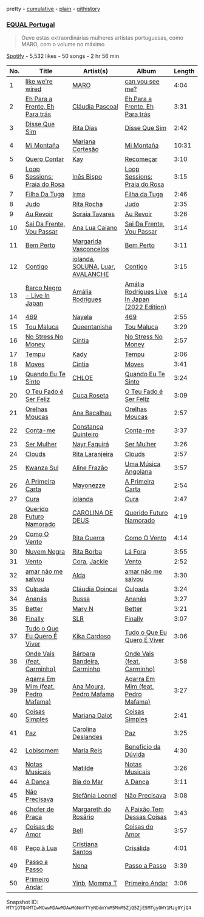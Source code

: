 pretty - [cumulative](/playlists/cumulative/37i9dQZF1DXa3XvSefBFmb.md) - [plain](/playlists/plain/37i9dQZF1DXa3XvSefBFmb) - [githistory](https://github.githistory.xyz/mackorone/spotify-playlist-archive/blob/main/playlists/plain/37i9dQZF1DXa3XvSefBFmb)

### [EQUAL Portugal](https://open.spotify.com/playlist/37i9dQZF1DXa3XvSefBFmb)

> Ouve estas extraordinárias mulheres artistas portuguesas, como MARO, com o volume no máximo

[Spotify](https://open.spotify.com/user/spotify) - 5,532 likes - 50 songs - 2 hr 56 min

| No. | Title | Artist(s) | Album | Length |
|---|---|---|---|---|
| 1 | [like we're wired](https://open.spotify.com/track/0KcINbJYIerkABczK3q0qo) | [MARO](https://open.spotify.com/artist/3NP4jJcW3R6qO6rbtnH0wn) | [can you see me?](https://open.spotify.com/album/6lvr2vceq0j5YhJUQTPSKE) | 4:04 |
| 2 | [Eh Para a Frente, Eh Para trás](https://open.spotify.com/track/3elqH6YbzTGQtlYdlmIbZC) | [Cláudia Pascoal](https://open.spotify.com/artist/4mgrIhoYnm5QMXkDHhPaDJ) | [Eh Para a Frente, Eh Para trás](https://open.spotify.com/album/3srSDFJhgwBetFxmT1nvgM) | 3:31 |
| 3 | [Disse Que Sim](https://open.spotify.com/track/4kDI9caBU7ZU4GS1UE81TE) | [Rita Dias](https://open.spotify.com/artist/1Sz1D01Jw9BQq7fwW1yvqK) | [Disse Que Sim](https://open.spotify.com/album/26q7TiQAry0szrfxFr9AYp) | 2:42 |
| 4 | [Mi Montaña](https://open.spotify.com/track/7sYyzoRnUsQReKEuFUhs7d) | [Mariana Cortesão](https://open.spotify.com/artist/3SDCsDkaKp4ufaOh4gRMjG) | [Mi Montaña](https://open.spotify.com/album/7p6EQ8Zy2hxkUNfJdzkWPk) | 10:31 |
| 5 | [Quero Contar](https://open.spotify.com/track/5JspFGLSuUuOa7TchlmqPT) | [Kay](https://open.spotify.com/artist/6Uw5l8zvH5orfAvHV2xXoP) | [Recomeçar](https://open.spotify.com/album/69UJYUj2v6zTV5WBKkUcj5) | 3:10 |
| 6 | [Loop Sessions: Praia do Rosa](https://open.spotify.com/track/19ysopXPLNK3hagon87ZWS) | [Inês Bispo](https://open.spotify.com/artist/6pFehvqhKKnRTP0EP060RZ) | [Loop Sessions: Praia do Rosa](https://open.spotify.com/album/05A4cYIc8LuiX85SOIX2yO) | 3:15 |
| 7 | [Filha Da Tuga](https://open.spotify.com/track/45xbI2zYwzO0eZRplOtn5b) | [Irma](https://open.spotify.com/artist/06bkZI3iWhUmFYWNovMkCp) | [Filha da Tuga](https://open.spotify.com/album/0Y02EPeDM8ULYof2SbV7aN) | 2:46 |
| 8 | [Judo](https://open.spotify.com/track/4OIDijcueOohTPwAOENKrb) | [Rita Rocha](https://open.spotify.com/artist/6zACiTxKXpO8M50M065iDy) | [Judo](https://open.spotify.com/album/74y7PCwTiSW8rc4NqJ6HXO) | 2:35 |
| 9 | [Au Revoir](https://open.spotify.com/track/0FdlrJvsozfuDLbMt6x4qJ) | [Soraia Tavares](https://open.spotify.com/artist/6QcqOXBfmED0nyVmhzFPNX) | [Au Revoir](https://open.spotify.com/album/73FV08Q7NYBKIYUTy2voNw) | 3:26 |
| 10 | [Sai Da Frente, Vou Passar](https://open.spotify.com/track/5DGfI3DkbgaiVUdA44Zq9G) | [Ana Lua Caiano](https://open.spotify.com/artist/6TeD6DGSCfviinhl40SvYF) | [Sai Da Frente, Vou Passar](https://open.spotify.com/album/5By89shZkEYtTwXyMxCOe0) | 3:14 |
| 11 | [Bem Perto](https://open.spotify.com/track/7JNtgj9GCVlhUC4oGyR90u) | [Margarida Vasconcelos](https://open.spotify.com/artist/6R5cBF5xIxveaGIefYV2C9) | [Bem Perto](https://open.spotify.com/album/64mVaFwyn0iMAd2xV1Y9xH) | 3:11 |
| 12 | [Contigo](https://open.spotify.com/track/4YfGVuLMxt2uCB5Ohe6Ifb) | [iolanda](https://open.spotify.com/artist/37VYsW0OfWchi5qpCDOv1b), [SOLUNA](https://open.spotify.com/artist/6sIsLfY5y0OFtBSbSNEjmW), [Luar](https://open.spotify.com/artist/54UNyigkNiGMQhPzmjO6qX), [AVALANCHE](https://open.spotify.com/artist/1BRFw2SgH5VM5P0FLmFp3z) | [Contigo](https://open.spotify.com/album/0AilYfQz054x9NjzmIgiik) | 3:15 |
| 13 | [Barco Negro \- Live In Japan](https://open.spotify.com/track/7cOt0FxNrUM4EVtqVXUlSh) | [Amália Rodrigues](https://open.spotify.com/artist/0DBF33ctUe4yhxKP3eTcCt) | [Amália Rodrigues Live In Japan \(2022 Edition\)](https://open.spotify.com/album/5bjeDouS3uV4Vz0TnQq3yp) | 5:14 |
| 14 | [469](https://open.spotify.com/track/5izsIQaHmew3R2dzySz0EG) | [Nayela](https://open.spotify.com/artist/7bJaYw4jbgEpFicu97uMgH) | [469](https://open.spotify.com/album/0688sP9kWJoNixqn9h0IN3) | 2:55 |
| 15 | [Tou Maluca](https://open.spotify.com/track/6Y5xDB74uPmRZzvDkmeFEz) | [Queentanisha](https://open.spotify.com/artist/6rrpOVmgZi95NRA4VKrpam) | [Tou Maluca](https://open.spotify.com/album/6svQ4PmAkv0FlvaEfJgyU3) | 3:29 |
| 16 | [No Stress No Money](https://open.spotify.com/track/0RyfhIcs0AQwwXHoqrSjcg) | [Cíntia](https://open.spotify.com/artist/4WqTcvQjAIpyRqnWX6jRmU) | [No Stress No Money](https://open.spotify.com/album/21XZSV4v4PA8cDsaUyip0l) | 2:57 |
| 17 | [Tempu](https://open.spotify.com/track/4Uo5YjQAWOU8BmK8eRb40P) | [Kady](https://open.spotify.com/artist/2tR18g0y9MW8OsxxwzqpIz) | [Tempu](https://open.spotify.com/album/6T1JKW2xC71BY2FabGeZmA) | 2:06 |
| 18 | [Moves](https://open.spotify.com/track/6Qd0m5xN4ngZvHdyy1SMVy) | [Cíntia](https://open.spotify.com/artist/4WqTcvQjAIpyRqnWX6jRmU) | [Moves](https://open.spotify.com/album/53U31iP9TMufcyKtWHabAh) | 3:41 |
| 19 | [Quando Eu Te Sinto](https://open.spotify.com/track/48fO0Lhu8lzQHLxQsDM83o) | [CHLOE](https://open.spotify.com/artist/2sohJUFgwhJEjrbm4QzSfW) | [Quando Eu Te Sinto](https://open.spotify.com/album/1vCYnfuDNTE9cYvCx3JnN1) | 3:24 |
| 20 | [O Teu Fado é Ser Feliz](https://open.spotify.com/track/6uIShoSCezseGZOZdU6qbk) | [Cuca Roseta](https://open.spotify.com/artist/5JfkzRrPKWcMQenALP3UKL) | [O Teu Fado é Ser Feliz](https://open.spotify.com/album/5tUMyzFbv095p9qoojikx5) | 3:09 |
| 21 | [Orelhas Moucas](https://open.spotify.com/track/5TVSb80c9O3SWBUSeUh3gM) | [Ana Bacalhau](https://open.spotify.com/artist/39eI4tC8L0YqmljynE71VF) | [Orelhas Moucas](https://open.spotify.com/album/3OxjvFlQT3UTpn2iEJitV9) | 2:57 |
| 22 | [Conta\-me](https://open.spotify.com/track/2jzw8D6jbndbwYambYs3Fc) | [Constança Quinteiro](https://open.spotify.com/artist/4BklsgbRXLBkddcA93W1DZ) | [Conta\-me](https://open.spotify.com/album/6yiecrWiDNF8cR8EKSzZFV) | 3:37 |
| 23 | [Ser Mulher](https://open.spotify.com/track/30oVq7DYscRKPts5ry5CFs) | [Nayr Faquirá](https://open.spotify.com/artist/04UMTpKorelINdwYKsM9Tb) | [Ser Mulher](https://open.spotify.com/album/2KEcHj85NXJskjYgYaiBEc) | 3:26 |
| 24 | [Clouds](https://open.spotify.com/track/1bL0YIoydaag05wXcMLKCR) | [Rita Laranjeira](https://open.spotify.com/artist/735I0mtgf6ECtaqLkSEX9b) | [Clouds](https://open.spotify.com/album/5U6yQtanwTiGlhLFlGIA6L) | 2:57 |
| 25 | [Kwanza Sul](https://open.spotify.com/track/3wee6Fymfcvt9LH4DIU2i8) | [Aline Frazão](https://open.spotify.com/artist/6IsFWHFEmSi9ZYnf7JYVLO) | [Uma Música Angolana](https://open.spotify.com/album/5Etk8veWJAYvVJorNwZfcI) | 3:57 |
| 26 | [A Primeira Carta](https://open.spotify.com/track/2Tpgbc5ThpBtWF8m1sP4jW) | [Mayonezze](https://open.spotify.com/artist/5IihFK8bNjA7paKtVAdej9) | [A Primeira Carta](https://open.spotify.com/album/4RUvVf1COv2YcUWwAO0w2g) | 2:54 |
| 27 | [Cura](https://open.spotify.com/track/65qS9nnzZApHbaXmgfRdIy) | [iolanda](https://open.spotify.com/artist/37VYsW0OfWchi5qpCDOv1b) | [Cura](https://open.spotify.com/album/3hQvIFMzmbiWE2RvX8Fu3F) | 2:47 |
| 28 | [Querido Futuro Namorado](https://open.spotify.com/track/4Jr8T5PEyi9yvahMTw1W4o) | [CAROLINA DE DEUS](https://open.spotify.com/artist/0CwJCUfVGXjdMvyLzJNwFH) | [Querido Futuro Namorado](https://open.spotify.com/album/72SvQQWEG3ZE4iJS5n7jsE) | 4:19 |
| 29 | [Como O Vento](https://open.spotify.com/track/0Pguh2USTnyVnaPK9oJJpB) | [Rita Guerra](https://open.spotify.com/artist/79CcwQyVLb6A4AHul0WNEw) | [Como O Vento](https://open.spotify.com/album/1BsQ8nRQTeA6D4GMEqzcu4) | 4:14 |
| 30 | [Nuvem Negra](https://open.spotify.com/track/284WpL1jJFUPDRcJEdFvl4) | [Rita Borba](https://open.spotify.com/artist/5jI7gxfnNYGnyeyBADXzzb) | [Lá Fora](https://open.spotify.com/album/1Q6u8RaKEYgWPhhLxu5egU) | 3:55 |
| 31 | [Vento](https://open.spotify.com/track/7sn5PxtRuPDS8HuWyWxOHr) | [Cora](https://open.spotify.com/artist/3ZC3YPJ5cPRz0CRjIcnUhB), [Jackie](https://open.spotify.com/artist/3DonXKWiwWaVZdaHuWXl4v) | [Vento](https://open.spotify.com/album/4QwnkhxCQEgVnmAvUSquRX) | 2:52 |
| 32 | [amar não me salvou](https://open.spotify.com/track/6cl4yzF0FKFQCScFPWHBd5) | [Alda](https://open.spotify.com/artist/4CjRGRc2YUoFVRhx8i6UzH) | [amar não me salvou](https://open.spotify.com/album/0bRiQUIWZicGLaQWVQTLMs) | 3:30 |
| 33 | [Culpada](https://open.spotify.com/track/045fggqX6wMuZoF6viTJ7B) | [Cláudia Opincai](https://open.spotify.com/artist/2WeQMd21SNrJNXTDmZO9SM) | [Culpada](https://open.spotify.com/album/4Gim5CIoKGEK85o025N8U8) | 3:24 |
| 34 | [Ananás](https://open.spotify.com/track/1iTdMDcECY3gL6SuHyrBGD) | [Russa](https://open.spotify.com/artist/0xvJ9qU06BFpjboJHMulTm) | [Ananás](https://open.spotify.com/album/5MjlR3MAEEhMzwkyWGBLIj) | 3:27 |
| 35 | [Better](https://open.spotify.com/track/6GgIV5XFR01SZYDza2POge) | [Mary N](https://open.spotify.com/artist/12bNvbaCaPa9AWxhFyAInb) | [Better](https://open.spotify.com/album/0WYvsQWwVEQw9VdzzFYqJe) | 3:21 |
| 36 | [Finally](https://open.spotify.com/track/0qDhMXqweX0LY3vAS4nQPP) | [SLR](https://open.spotify.com/artist/76VHpa0HS1HbibsmCYo4oD) | [Finally](https://open.spotify.com/album/7tlGWhfMn36RACF2LdKqMh) | 3:07 |
| 37 | [Tudo o Que Eu Quero É Viver](https://open.spotify.com/track/2v2hmJEFDyQJws7tww1nrj) | [Kika Cardoso](https://open.spotify.com/artist/3K7KzjZsuGkteiNm9hPu7A) | [Tudo o Que Eu Quero É Viver](https://open.spotify.com/album/6iVvjoF88xROLDPQiqiKiI) | 3:06 |
| 38 | [Onde Vais \(feat\. Carminho\)](https://open.spotify.com/track/4xigvdbvlzxJIIZGIg6eGT) | [Bárbara Bandeira](https://open.spotify.com/artist/4zhMand4AowXuUz4VpGiTJ), [Carminho](https://open.spotify.com/artist/6I1r8xKn6bCeionvZVdzdR) | [Onde Vais \(feat\. Carminho\)](https://open.spotify.com/album/2qUlkECr3lYwfkWSSTtr16) | 3:58 |
| 39 | [Agarra Em Mim \(feat\. Pedro Mafama\)](https://open.spotify.com/track/5yu0OwxUuJtvXhdwhhBZWI) | [Ana Moura](https://open.spotify.com/artist/5HjL8Wcg8TdKTABDci2mB7), [Pedro Mafama](https://open.spotify.com/artist/69ca2Xp6iQx8kzL4jXnrWk) | [Agarra Em Mim \(feat\. Pedro Mafama\)](https://open.spotify.com/album/6CqZSvWGgVgAAOIG8PtZLQ) | 3:27 |
| 40 | [Coisas Simples](https://open.spotify.com/track/7etq2T78Y4Vwi8n0aoo6SS) | [Mariana Dalot](https://open.spotify.com/artist/58FpRmP3RvLQW4FuJ44Y6P) | [Coisas Simples](https://open.spotify.com/album/0HXeCmtqSa8mlEGlD6mSbc) | 2:41 |
| 41 | [Paz](https://open.spotify.com/track/72ecBkW6t3u3N3cdpZLX3L) | [Carolina Deslandes](https://open.spotify.com/artist/6xolQjWFT24ykWke55u9fU) | [Paz](https://open.spotify.com/album/4qiNZg6XpXyTKeQhKdd1Ro) | 3:25 |
| 42 | [Lobisomem](https://open.spotify.com/track/6s2dfXDxAS9o1IculpMGFW) | [Maria Reis](https://open.spotify.com/artist/0DWQj8MLymKN8IpUcB2Yh9) | [Benefício da Dúvida](https://open.spotify.com/album/1yhNNdKPvfXDXrJvKoZBB3) | 4:30 |
| 43 | [Notas Musicais](https://open.spotify.com/track/09W7qDy90wDEs3MBZZxKc6) | [Matilde](https://open.spotify.com/artist/6k5suR9VW94cqebhOpwNvy) | [Notas Musicais](https://open.spotify.com/album/3kQErDbdu07y9nVBbTagxB) | 3:26 |
| 44 | [A Dança](https://open.spotify.com/track/6ukT0RAeQNGDyTRBsAcVf6) | [Bia do Mar](https://open.spotify.com/artist/0WdKT67JWqBlLtOyF4e7eg) | [A Dança](https://open.spotify.com/album/5mre8Bv0ybBp8Lwk2vdAVL) | 3:11 |
| 45 | [Não Precisava](https://open.spotify.com/track/4mGkbo0tFPJxqpXbQ7IVDS) | [Stefânia Leonel](https://open.spotify.com/artist/5vBDGts6FgwIFgGezr0gZE) | [Não Precisava](https://open.spotify.com/album/4GDnPxE0MEGY9Ld4MGvRN2) | 3:08 |
| 46 | [Chofer de Praça](https://open.spotify.com/track/4b0KzXa1fCLiGyiVBXmqgq) | [Margareth do Rosário](https://open.spotify.com/artist/2C5iHsCaPbHJhs1WJippQg) | [A Paixão Tem Dessas Coisas](https://open.spotify.com/album/0Cp67FbumaMiaHyUDIXCvw) | 3:43 |
| 47 | [Coisas do Amor](https://open.spotify.com/track/0j3DDzUYyXxm59BN2c9fxl) | [Bell](https://open.spotify.com/artist/2MzxmqsbCtVa8qTZMDLBqh) | [Coisas do Amor](https://open.spotify.com/album/7lRhmURhIOWv3dQ0MlLPlH) | 3:57 |
| 48 | [Peço à Lua](https://open.spotify.com/track/2vjAOrT4cUfEFO4zY8LVur) | [Cristiana Santos](https://open.spotify.com/artist/4OpCM9nxs4mNk1q1OoW6fh) | [Crisálida](https://open.spotify.com/album/4kBCJXENrMBYUnz2l3X4GJ) | 4:01 |
| 49 | [Passo a Passo](https://open.spotify.com/track/7sjCw56rjoLqNionnjcRGC) | [Nena](https://open.spotify.com/artist/561qBVd91ZPE9yCURXt7BB) | [Passo a Passo](https://open.spotify.com/album/5xhJcZaQl9b1p7L0bZfsnj) | 3:39 |
| 50 | [Primeiro Andar](https://open.spotify.com/track/5j5UNlT7BlJkp1OL37If1x) | [Yinb](https://open.spotify.com/artist/2KmhbuIqupCuWoDpTidzrV), [Momma T](https://open.spotify.com/artist/2RwEXHPEe17Ekap37t6BBs) | [Primeiro Andar](https://open.spotify.com/album/6gwgtt8MWoQpYiHiVtzNfJ) | 3:06 |

Snapshot ID: `MTY1OTQ4MTIwMCwwMDAwMDAwMGNmYTYyNDdmYmM5MmM5ZjQ5ZjE5MTgyOWY1Mzg0YjQ4`
